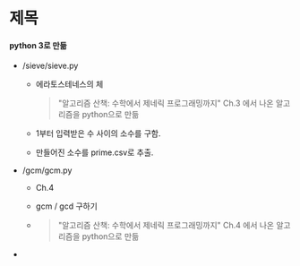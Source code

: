# 제목

#### python 3로 만듦

- /sieve/sieve.py

  - 에라토스테네스의 체

    > "알고리즘 산책: 수학에서 제네릭 프로그래밍까지" Ch.3 에서 나온 알고리즘을 python으로 만듦

  - 1부터 입력받은 수 사이의 소수를 구함.

  - 만들어진 소수를  prime.csv로 추출.

- /gcm/gcm.py

  - Ch.4

  - gcm / gcd 구하기

  - > "알고리즘 산책: 수학에서 제네릭 프로그래밍까지" Ch.4 에서 나온 알고리즘을 python으로 만듦

- 